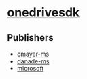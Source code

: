 # [onedrivesdk](https://pypi.org/project/onedrivesdk)



## Publishers
- [cmayer-ms](https://pypi.org/user/cmayer-ms)
- [danade-ms](https://pypi.org/user/danade-ms)
- [microsoft](https://pypi.org/user/microsoft)

